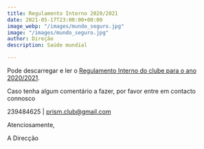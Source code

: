 ```yaml
---
title: Regulamento Interno 2020/2021
date: 2021-05-17T23:00:00+00:00
image_webp: "/images/mundo_seguro.jpg"
image: "/images/mundo_seguro.jpg"
author: Direção
description: Saúde mundial

---
```

Pode descarregar e ler o [Regulamento Interno do clube para o ano 2020/2021](/images/regulamento-interno-para-a-organizacao-das-atividades.pdf "Regulamento Interno do clube para o ano 2020/2021").

Caso tenha algum comentário a fazer, por favor entre em contacto connosco

239484625 | prism.club@gmail.com

Atenciosamente,

A Direcção